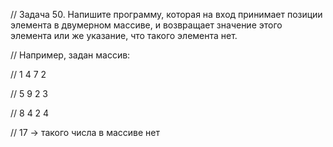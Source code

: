 // Задача 50. Напишите программу, которая на вход принимает позиции элемента в двумерном массиве, и возвращает значение этого элемента или же указание, что такого элемента нет.

// Например, задан массив:

// 1 4 7 2

// 5 9 2 3

// 8 4 2 4

// 17 -> такого числа в массиве нет